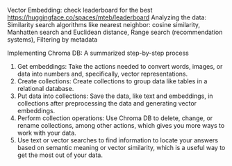 Vector Embedding: check leaderboard for the best https://huggingface.co/spaces/mteb/leaderboard 
Analyzing the data: Similarity search algorithms like nearest neighbor: cosine similarity, Manhatten search and Euclidean distance, Range search (recommendation systems), Filtering by metadata

Implementing Chroma DB: A summarized step-by-step process
1. Get embeddings: Take the actions needed to convert words, images, or data into numbers and, specifically, vector representations.
2. Create collections: Create collections to group data like tables in a relational database.
3. Put data into collections: Save the data, like text and embeddings, in collections after preprocessing the data and generating vector embeddings.
4. Perform collection operations: Use Chroma DB to delete, change, or rename collections, among other actions, which gives you more ways to work with your data.
5. Use text or vector searches to find information to locate your answers based on semantic meaning or vector similarity, which is a useful way to get the most out of your data.
